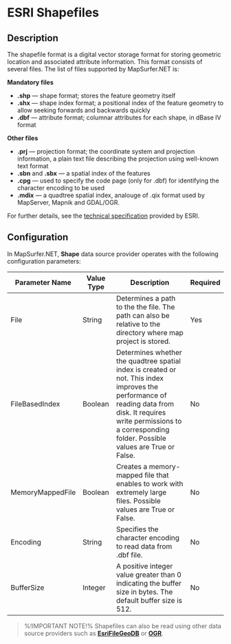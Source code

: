 # ESRI Shapefiles


## Description

The shapefile format is a digital vector storage format for storing geometric location and associated attribute information. This format consists of several files. The list of files supported by MapSurfer.NET is: 

**Mandatory files**

- **.shp** — shape format; stores the feature geometry itself
- **.shx** — shape index format; a positional index of the feature geometry to allow seeking forwards and backwards quickly
- **.dbf** — attribute format; columnar attributes for each shape, in dBase IV format


**Other files**

- **.prj** — projection format; the coordinate system and projection information, a plain text file describing the projection using well-known text format
- **.sbn** and **.sbx** — a spatial index of the features
- **.cpg** — used to specify the code page (only for .dbf) for identifying the character encoding to be used
- **.mdix** — a quadtree spatial index, analouge of .qix format used by MapServer, Mapnik and GDAL/OGR.

For further details, see the [technical specification](http://www.esri.com/library/whitepapers/pdfs/shapefile.pdf) provided by ESRI. 


## Configuration

In MapSurfer.NET, **Shape** data source provider operates with the following configuration parameters:

Parameter Name | Value Type | Description | Required
------------ | ------------- | ------------- | -------------
File | String |Determines a path to the the file. The path can also be relative to the directory where map project is stored. | Yes
FileBasedIndex | Boolean | Determines whether the quadtree spatial index is created or not. This index improves the performance of reading data from disk. It requires write permissions to a corresponding folder. Possible values are True or False. | No
MemoryMappedFile | Boolean | Creates a memory-mapped file that enables to work with extremely large files. Possible values are True or False. | No
Encoding | String |Specifies the character encoding to read data from .dbf file. | No
BufferSize | Integer | A positive integer value greater than 0 indicating the buffer size in bytes. The default buffer size is 512.| No


> %!IMPORTANT NOTE!% Shapefiles can also be read using other data source providers such as
**[EsriFileGeoDB](usermanual/datasources/vector/esrigeodb)** or **[OGR](usermanual/datasources/vector/othertypes)**.
